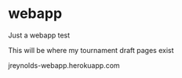 webapp
======

Just a webapp test

This will be where my tournament draft pages exist

jreynolds-webapp.herokuapp.com
